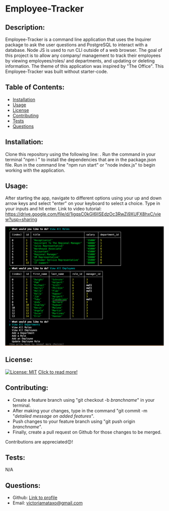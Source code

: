 # Employee-Tracker
   ## Description:
   Employee-Tracker is a command line application that uses the Inquirer package to ask the user questions and  PostgreSQL to  interact with a database. Node JS is used to run CLI outside of a web browser. The goal of this project is to allow any company/ management to track their employees by viewing employees/roles/ and departments, and updating or deleting information. The theme of this application was inspired by "The Office". This Employee-Tracker was built without starter-code.
   ## Table of Contents:
   * [Installation](#installation)
   * [Usage](#usage)
   * [License](#license)
   * [Contributing](#contributing)
   * [Tests](#tests)
   * [Questions](#questions)
   ## Installation:
   Clone this repository using the following line: . Run the command in your terminal "npm i " to install the dependencies that are in the package.json file. Run in the command line "npm run start" or "node index.js" to begin working with the application.
   ## Usage:
   After starting the app, navigate to different options using your up and down arrow keys and select "enter" on your keyboard to select a choice. Type in your inputs and hit enter.
   Link to video tutorial: https://drive.google.com/file/d/1igqsC0kGl6lISEdzOc3RwZj9XUFX8hxC/view?usp=sharing
   
   ![](./assets/screenshot.png)

   ## License: 
   [![License: MIT](https://img.shields.io/badge/License-MIT-purple.svg)](https://opensource.org/licenses/MIT)
   [Click to read more!](https://opensource.org/licenses/MIT)
   ## Contributing: 
   * Create a feature branch using "git checkout -b *branchname*" in your terminal. 
   * After making your changes, type in the command "git commit -m "*detailed message on added features*".
   * Push changes to your feature branch using "git push origin *branchname*". 
   * Finally, create a pull request on Github for those changes to be merged. 

Contributions are appreciated😊!
   ## Tests:
   N/A
   ## Questions:
   * Github: [Link to profile](https://github.com/victoriamata)
   * Email: victoriamataxo@gmail.com